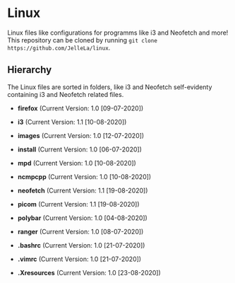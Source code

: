 # Linux
Linux files like configurations for programms like i3 and Neofetch and more! This repository can be cloned by running `git clone https://github.com/JelleLa/linux`.

## Hierarchy
The Linux files are sorted in folders, like i3 and Neofetch self-evidenty containing i3 and Neofetch related files.

* **firefox** (Current Version: 1.0 [09-07-2020])

* **i3** (Current Version: 1.1 [10-08-2020])

* **images** (Current Version: 1.0 [12-07-2020])

* **install** (Current Version: 1.0 [06-07-2020])

* **mpd** (Current Version: 1.0 [10-08-2020])

* **ncmpcpp** (Current Version: 1.0 [10-08-2020])

* **neofetch** (Current Version: 1.1 [19-08-2020])

* **picom** (Current Version: 1.1 [19-08-2020])

* **polybar** (Current Version: 1.0 [04-08-2020])

* **ranger** (Current Version: 1.0 [08-07-2020])

* **.bashrc** (Current Version: 1.0 [21-07-2020])

* **.vimrc** (Current Version: 1.0 [21-07-2020])

* **.Xresources** (Current Version: 1.0 [23-08-2020])

